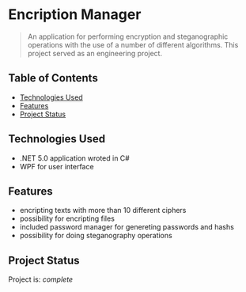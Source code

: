 # Encription Manager
> An application for performing encryption and steganographic operations with the use of a number of different algorithms. This project served as an engineering project.

## Table of Contents
* [Technologies Used](#technologies-used)
* [Features](#features)
* [Project Status](#project-status)

## Technologies Used
- .NET 5.0 application wroted in C#
- WPF  for user interface

## Features
- encripting texts with more than 10 different ciphers
- possibility for encripting files
- included password manager for genereting passwords and hashs
- possibility for doing steganography operations

## Project Status
Project is: _complete_
